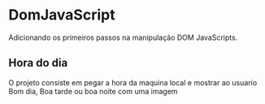 # DomJavaScript

Adicionando os primeiros passos na manipulação DOM JavaScripts.

<h2> Hora do dia</h2>
<p>O projeto consiste em pegar a hora da maquina local e mostrar ao usuario Bom dia, Boa tarde ou boa noite com uma imagem</p>

<h2></h2>
